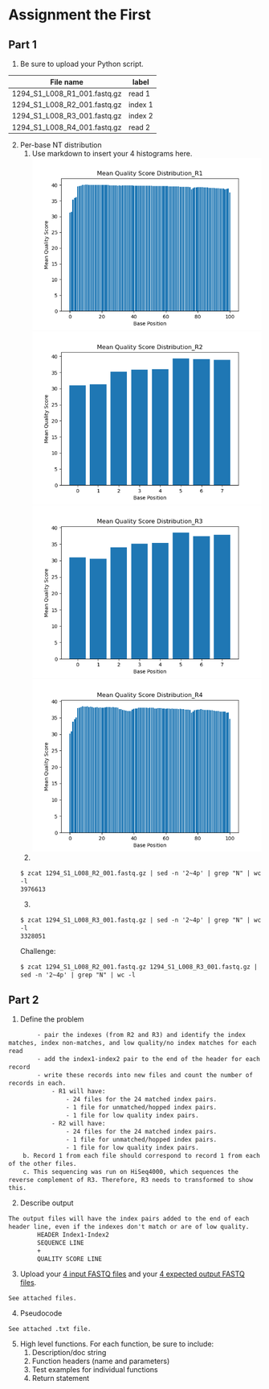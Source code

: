 # Assignment the First

## Part 1
1. Be sure to upload your Python script.

| File name | label |
|---|---|
| 1294_S1_L008_R1_001.fastq.gz | read 1 |
| 1294_S1_L008_R2_001.fastq.gz | index 1 |
| 1294_S1_L008_R3_001.fastq.gz | index 2 |
| 1294_S1_L008_R4_001.fastq.gz | read 2 |

2. Per-base NT distribution
    1. Use markdown to insert your 4 histograms here.
    ![read1](https://github.com/2020-bgmp/demultiplexing-alyxgray7/blob/master/Assignment-the-first/Distribution_R1.png)
    ![index1](https://github.com/2020-bgmp/demultiplexing-alyxgray7/blob/master/Assignment-the-first/Distribution_R2.png)
    ![index2](https://github.com/2020-bgmp/demultiplexing-alyxgray7/blob/master/Assignment-the-first/Distribution_R3.png)
    ![read2](https://github.com/2020-bgmp/demultiplexing-alyxgray7/blob/master/Assignment-the-first/Distribution_R4.png)
    2. 
    ```
    $ zcat 1294_S1_L008_R2_001.fastq.gz | sed -n '2~4p' | grep "N" | wc -l
    3976613
    ```
    3. 
    ```
    $ zcat 1294_S1_L008_R3_001.fastq.gz | sed -n '2~4p' | grep "N" | wc -l
    3328051
    ```
    Challenge: 
    ```
    $ zcat 1294_S1_L008_R2_001.fastq.gz 1294_S1_L008_R3_001.fastq.gz | sed -n '2~4p' | grep "N" | wc -l
    ```
    
## Part 2
1. Define the problem
``` a. From our original 2 FASTQ files containing our biologicaly reads (R1 and R4), we want to:
        - pair the indexes (from R2 and R3) and identify the index matches, index non-matches, and low quality/no index matches for each read
        - add the index1-index2 pair to the end of the header for each record
        - write these records into new files and count the number of records in each.
            - R1 will have:
                - 24 files for the 24 matched index pairs.
                - 1 file for unmatched/hopped index pairs.
                - 1 file for low quality index pairs.
            - R2 will have:
                - 24 files for the 24 matched index pairs.
                - 1 file for unmatched/hopped index pairs.
                - 1 file for low quality index pairs.
    b. Record 1 from each file should correspond to record 1 from each of the other files.
    c. This sequencing was run on HiSeq4000, which sequences the reverse complement of R3. Therefore, R3 needs to transformed to show this.
```
2. Describe output
```
The output files will have the index pairs added to the end of each header line, even if the indexes don't match or are of low quality.
        HEADER Index1-Index2
        SEQUENCE LINE
        +
        QUALITY SCORE LINE
```
3. Upload your [4 input FASTQ files](../TEST-input_FASTQ) and your [4 expected output FASTQ files](../TEST-output_FASTQ).
```
See attached files.
```
4. Pseudocode
```
See attached .txt file.
```
5. High level functions. For each function, be sure to include:
    1. Description/doc string
    2. Function headers (name and parameters)
    3. Test examples for individual functions
    4. Return statement
